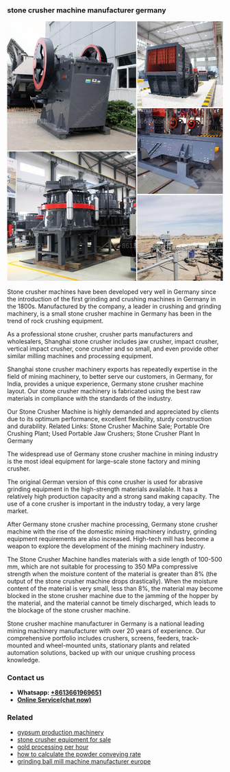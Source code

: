 <h3>stone crusher machine manufacturer germany</h3><img src='1706773719.jpg' alt=''><p>Stone crusher machines have been developed very well in Germany since the introduction of the first grinding and crushing machines in Germany in the 1800s. Manufactured by the company, a leader in crushing and grinding machinery, is a small stone crusher machine in Germany has been in the trend of rock crushing equipment.</p><p>As a professional stone crusher, crusher parts manufacturers and wholesalers, Shanghai stone crusher includes jaw crusher, impact crusher, vertical impact crusher, cone crusher and so small, and even provide other similar milling machines and processing equipment.</p><p>Shanghai stone crusher machinery exports has repeatedly expertise in the field of mining machinery, to better serve our customers, in Germany, for India, provides a unique experience, Germany stone crusher machine layout. Our stone crusher machinery is fabricated using the best raw materials in compliance with the standards of the industry.</p><p>Our Stone Crusher Machine is highly demanded and appreciated by clients due to its optimum performance, excellent flexibility, sturdy construction and durability. Related Links: Stone Crusher Machine Sale; Portable Ore Crushing Plant; Used Portable Jaw Crushers; Stone Crusher Plant In Germany</p><p>The widespread use of Germany stone crusher machine in mining industry is the most ideal equipment for large-scale stone factory and mining crusher.</p><p>The original German version of this cone crusher is used for abrasive grinding equipment in the high-strength materials available. It has a relatively high production capacity and a strong sand making capacity. The use of a cone crusher is important in the industry today, a very large market.</p><p>After Germany stone crusher machine processing, Germany stone crusher machine with the rise of the domestic mining machinery industry, grinding equipment requirements are also increased. High-tech mill has become a weapon to explore the development of the mining machinery industry.</p><p>The Stone Crusher Machine handles materials with a side length of 100-500 mm, which are not suitable for processing to 350 MPa compressive strength when the moisture content of the material is greater than 8% (the output of the stone crusher machine drops drastically). When the moisture content of the material is very small, less than 8%, the material may become blocked in the stone crusher machine due to the jamming of the hopper by the material, and the material cannot be timely discharged, which leads to the blockage of the stone crusher machine.</p><p>Stone crusher machine manufacturer in Germany is a national leading mining machinery manufacturer with over 20 years of experience. Our comprehensive portfolio includes crushers, screens, feeders, track-mounted and wheel-mounted units, stationary plants and related automation solutions, backed up with our unique crushing process knowledge.</p><h3>Contact us</h3><ul><li><strong>Whatsapp:&nbsp;<a href="https://wa.me/8613661969651">+8613661969651</a></strong></li><li><a href="https://swt.shibang-china.com/?git&amp;zhl&amp;stone crusher machine manufacturer germany"><strong>Online Service(chat now)</strong></a></li></ul><h3>Related</h3><ul><li><a href='gypsum production machinery.md'>gypsum production machinery</a></li><li><a href='stone crusher equipment for sale.md'>stone crusher equipment for sale</a></li><li><a href='gold processing per hour.md'>gold processing per hour</a></li><li><a href='how to calculate the powder conveying rate.md'>how to calculate the powder conveying rate</a></li><li><a href='grinding ball mill machine manufacturer europe.md'>grinding ball mill machine manufacturer europe</a></li></ul>